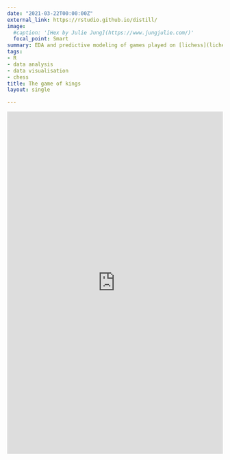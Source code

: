 ```yaml
---
date: "2021-03-22T00:00:00Z"
external_link: https://rstudio.github.io/distill/
image:
  #caption: '[Hex by Julie Jung](https://www.jungjulie.com/)'
  focal_point: Smart
summary: EDA and predictive modeling of games played on [lichess](lichess.org) in the month of September 2020
tags:
- R
- data analysis
- data visualisation
- chess
title: The game of kings
layout: single

---
```


<iframe src="https://www.kaggle.com/embed/noobiedatascientist/analysis-of-lichess-games?kernelSessionId=55683619" height="800" style="margin: 0 auto; width: 100%; max-width: 950px;" frameborder="0" scrolling="auto" title="Analysis of lichess games"></iframe>
